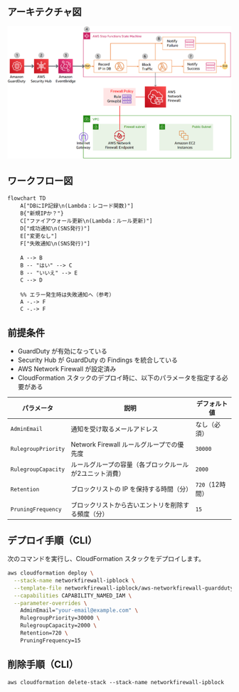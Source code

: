 ## アーキテクチャ図

![alt text](image.png)

## ワークフロー図
```mermaid
flowchart TD
    A["DBにIP記録\n(Lambda：レコード関数)"]
    B{"新規IPか？"}
    C["ファイアウォール更新\n(Lambda：ルール更新)"]
    D["成功通知\n(SNS発行)"]
    E["変更なし"]
    F["失敗通知\n(SNS発行)"]

    A --> B
    B -- "はい" --> C
    B -- "いいえ" --> E
    C --> D

    %% エラー発生時は失敗通知へ（参考）
    A -.-> F
    C -.-> F

```


## **前提条件**
- GuardDuty が有効になっている
- Security Hub が GuardDuty の Findings を統合している
- AWS Network Firewall が設定済み
- CloudFormation スタックのデプロイ時に、以下のパラメータを指定する必要がある

| パラメータ | 説明 | デフォルト値 |
|-----------|------|------------|
| `AdminEmail` | 通知を受け取るメールアドレス | なし（必須） |
| `RulegroupPriority` | Network Firewall ルールグループでの優先度 | `30000` |
| `RulegroupCapacity` | ルールグループの容量（各ブロックルールが2ユニット消費） | `2000` |
| `Retention` | ブロックリストの IP を保持する時間（分） | `720`（12時間） |
| `PruningFrequency` | ブロックリストから古いエントリを削除する頻度（分） | `15` |

## **デプロイ手順（CLI）**

次のコマンドを実行し、CloudFormation スタックをデプロイします。

```sh
aws cloudformation deploy \
  --stack-name networkfirewall-ipblock \
  --template-file networkfirewall-ipblock/aws-networkfirewall-guardduty.yaml \
  --capabilities CAPABILITY_NAMED_IAM \
  --parameter-overrides \
    AdminEmail="your-email@example.com" \
    RulegroupPriority=30000 \
    RulegroupCapacity=2000 \
    Retention=720 \
    PruningFrequency=15
```

## **削除手順（CLI）**
```
aws cloudformation delete-stack --stack-name networkfirewall-ipblock
```